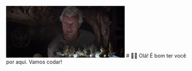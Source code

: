 <img src = "blade_runner_chesstable.jpg" width = "325px">
# 👨‍💻 Olá! É bom ter você por aqui. Vamos codar!
